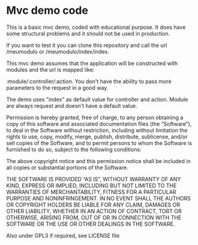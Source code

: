 Mvc demo code
=====
This is a basic mvc demo, coded with educational purpose. It does have some structural problems and
it should not be used in production.

If you want to test it you can clone this repository and call the url /meumodulo or /meumodulo/index/index.

This mvc demo assumes that the application will be constructed with modules and the url is mapped like:

:module/:controller/:action. You don't have the ability to pass more parameters to the request in a good way.

The demo uses "index" as default value for controller and action. Module are always request and doesn't have a default value.


Permission is hereby granted, free of charge, to any person obtaining a copy of this software and associated documentation files (the “Software”), to deal in the Software without restriction, including without limitation the rights to use, copy, modify, merge, publish, distribute, sublicense, and/or sell copies of the Software, and to permit persons to whom the Software is furnished to do so, subject to the following conditions:

The above copyright notice and this permission notice shall be included in all copies or substantial portions of the Software.

THE SOFTWARE IS PROVIDED “AS IS”, WITHOUT WARRANTY OF ANY KIND, EXPRESS OR IMPLIED, INCLUDING BUT NOT LIMITED TO THE WARRANTIES OF MERCHANTABILITY, FITNESS FOR A PARTICULAR PURPOSE AND NONINFRINGEMENT. IN NO EVENT SHALL THE AUTHORS OR COPYRIGHT HOLDERS BE LIABLE FOR ANY CLAIM, DAMAGES OR OTHER LIABILITY, WHETHER IN AN ACTION OF CONTRACT, TORT OR OTHERWISE, ARISING FROM, OUT OF OR IN CONNECTION WITH THE SOFTWARE OR THE USE OR OTHER DEALINGS IN THE SOFTWARE.

Also under GPL3 if required, see LICENSE file
